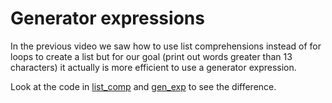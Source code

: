 # Generator expressions

In the previous video we saw how to use list comprehensions instead of for loops to create a list but for our goal (print out words greater than 13 characters) it actually is more efficient to use a generator expression.

Look at the code in [list_comp](../video1/list_comp.py) and [gen_exp](gen_exp.py) to see the difference.
